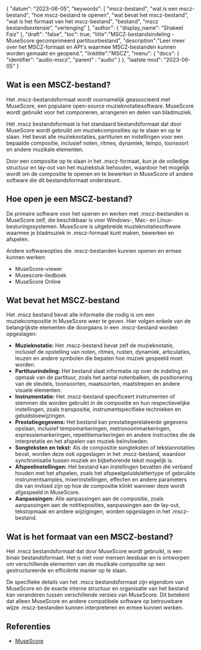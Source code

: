 {
"datum": "2023-06-05",
  "keywords": [
"mscz-bestand",
"wat is een mscz-bestand",
"hoe mscz-bestand te openen",
"wat bevat het mscz-bestand",
"wat is het formaat van het mscz-bestand",
"bestand",
"mscz bestandsextensie",
"verlenging"
],
  "author": {
"display_name": "Shakeel Faiz"
},
"draft": "false",
"toc": true,
"title":"MSCZ-bestandsindeling - MuseScore gecomprimeerd partituurbestand",
  "description":"Leer meer over het MSCZ-formaat en API's waarmee MSCZ-bestanden kunnen worden gemaakt en geopend.",
"linktitle":"MSCZ",
  "menu": {
    "docs": {
      "identifier": "audio-mscz",
"parent" : "audio"
}
},
"laatste mod": "2023-06-05"
}

## Wat is een MSCZ-bestand?

Het .mscz-bestandsformaat wordt voornamelijk geassocieerd met MuseScore, een populaire open-source muzieknotatiesoftware. MuseScore wordt gebruikt voor het componeren, arrangeren en delen van bladmuziek.

Het .mscz bestandsformaat is het standaard bestandsformaat dat door MuseScore wordt gebruikt om muziekcomposities op te slaan en op te slaan. Het bevat alle muzieknotaties, partituren en instellingen voor een bepaalde compositie, inclusief noten, ritmes, dynamiek, tempo, toonsoort en andere muzikale elementen.

Door een compositie op te slaan in het .mscz-formaat, kun je de volledige structuur en lay-out van het muziekstuk behouden, waardoor het mogelijk wordt om de compositie te openen en te bewerken in MuseScore of andere software die dit bestandsformaat ondersteunt.

## Hoe open je een MSCZ-bestand?

De primaire software voor het openen en werken met .mscz-bestanden is MuseScore zelf, die beschikbaar is voor Windows-, Mac- en Linux-besturingssystemen. MuseScore is uitgebreide muzieknotatiesoftware waarmee je bladmuziek in .mscz-formaat kunt maken, bewerken en afspelen.

Andere softwareopties die .mscz-bestanden kunnen openen en ermee kunnen werken:

- MuseScore-viewer
- Musescore-liedboek
- MuseScore Online

## Wat bevat het MSCZ-bestand

Het .mscz bestand bevat alle informatie die nodig is om een muziekcompositie in MuseScore weer te geven. Hier volgen enkele van de belangrijkste elementen die doorgaans in een .mscz-bestand worden opgeslagen:

- **Muzieknotatie:** Het .mscz-bestand bevat zelf de muzieknotatie, inclusief de opstelling van noten, ritmes, rusten, dynamiek, articulaties, leuzen en andere symbolen die bepalen hoe muziek gespeeld moet worden.
- **Partituurindeling:** Het bestand slaat informatie op over de indeling en opmaak van de partituur, zoals het aantal notenbalken, de positionering van de sleutels, toonsoorten, maatsoorten, maatstrepen en andere visuele elementen.
- **Instrumentatie:** Het .mscz-bestand specificeert instrumenten of stemmen die worden gebruikt in de compositie en hun respectievelijke instellingen, zoals transpositie, instrumentspecifieke technieken en geluidstoewijzingen.
- **Prestatiegegevens:** Het bestand kan prestatiegerelateerde gegevens opslaan, inclusief tempomarkeringen, metronoommarkeringen, expressiemarkeringen, repetitiemarkeringen en andere instructies die de interpretatie en het afspelen van muziek beïnvloeden.
- **Songteksten en tekst:** Als de compositie songteksten of tekstannotaties bevat, worden deze ook opgeslagen in het .mscz-bestand, waardoor synchronisatie tussen muziek en bijbehorende tekst mogelijk is.
- **Afspeelinstellingen:** Het bestand kan instellingen bevatten die verband houden met het afspelen, zoals het afspeelgeluidslettertype of gebruikte instrumentsamples, mixerinstellingen, effecten en andere parameters die van invloed zijn op hoe de compositie klinkt wanneer deze wordt afgespeeld in MuseScore.
- **Aanpassingen:** Alle aanpassingen aan de compositie, zoals aanpassingen aan de notitieposities, aanpassingen aan de lay-out, tekstopmaak en andere wijzigingen, worden opgeslagen in het .mscz-bestand.

## Wat is het formaat van een MSCZ-bestand?

Het .mscz bestandsformaat dat door MuseScore wordt gebruikt, is een binair bestandsformaat. Het is niet voor mensen leesbaar en is ontworpen om verschillende elementen van de muzikale compositie op een gestructureerde en efficiënte manier op te slaan.

De specifieke details van het .mscz bestandsformaat zijn eigendom van MuseScore en de exacte interne structuur en organisatie van het bestand kan veranderen tussen verschillende versies van MuseScore. Dit betekent dat alleen MuseScore en andere compatibele software op betrouwbare wijze .mscz-bestanden kunnen interpreteren en ermee kunnen werken.

## Referenties
* [MuseScore](https://en.wikipedia.org/wiki/MuseScore)

